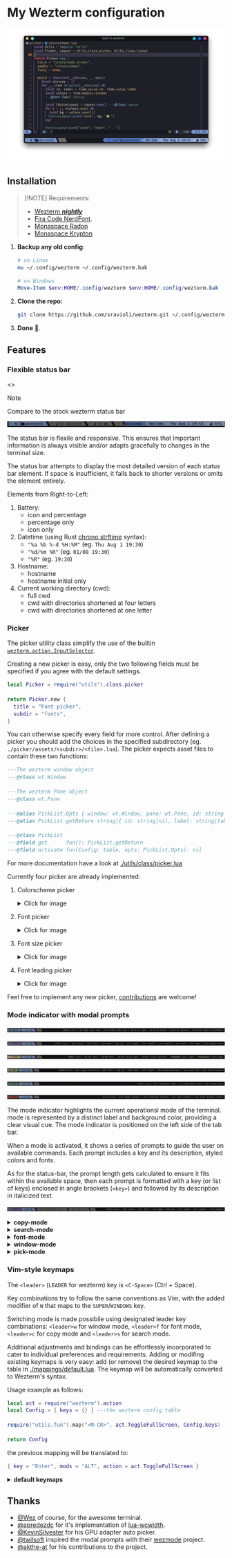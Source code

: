 # My Wezterm configuration

![Configuration showcase](./imgs/showcase.png)

## Installation

> [!NOTE] Requirements:
>
> - [Wezterm _**nightly**_](https://wezfurlong.org/wezterm/installation.html)
> - [Fira Code NerdFont](https://www.nerdfonts.com).
> - [Monaspace Radon](https://github.com/githubnext/monaspace/releases/latest)
> - [Monaspace Krypton](https://github.com/githubnext/monaspace/releases/latest)

1. **Backup any old config**:

    ~~~sh
    # on Linux
    mv ~/.config/wezterm ~/.config/wezterm.bak
    ~~~

    ~~~powershell
    # on Windows
    Move-Item $env:HOME/.config/wezterm $env:HOME/.config/wezterm.bak
    ~~~

2. **Clone the repo:**

    ~~~sh
    git clone https://github.com/sravioli/wezterm.git ~/.config/wezterm
    ~~~

3. **Done** 🎉.

## Features

### Flexible status bar

<>

> [!NOTE]
>
> Compare to the stock wezterm status bar
>
> ![Showcase of the stock wezterm status bar](./imgs/showcase-stock-statusbar.png)

The status bar is flexile and responsive.  This ensures that important
information is always visible and/or adapts gracefully to changes in the
terminal size.

The status bar attempts to display the most detailed version of each status
bar element.  If space is insufficient, it falls back to shorter versions or
omits the element entirely.

Elements from Right-to-Left:

1. Battery:
   - icon and percentage
   - percentage only
   - icon only
2. Datetime (using Rust [chrono strftime](https://docs.rs/chrono/0.4.19/chrono/format/strftime/index.html) syntax):
   - `"%a %b %-d %H:%M"` (eg. `Thu Aug 1 19:30`)
   - `"%d/%m %R"` (eg. `01/08 19:30`)
   - `"%R"`  (eg. `19:30`)
3. Hostname:
   - hostname
   - hostname initial only
4. Current working directory (cwd):
   - full cwd
   - cwd with directories shortened at four letters
   - cwd with directories shortened at one letter

### Picker

The picker utility class simplify the use of the builtin
[`wezterm.action.InputSelector`](https://wezfurlong.org/wezterm/config/lua/keyassignment/InputSelector.html).

Creating a new picker is easy, only the two following fields must be specified if
you agree with the default settings.

~~~lua
local Picker = require("utils").class.picker

return Picker.new {
  title = "Font picker",
  subdir = "fonts",
}
~~~

You can otherwise specify every field for more control.  After defining a picker
you should add the choices in the specified subdirectory (eg.
`./picker/assets/<subdir>/<file>.lua`).  The picker expects asset files to
contain these two functions:

~~~lua
---The wezterm window object
---@class wt.Window

---The wezterm Pane object
---@class wt.Pane

---@alias PickList.Opts { window: wt.Window, pane: wt.Pane, id: string|nil, label: string|nil }
---@alias PickList.getReturn string|{ id: string|nil, label: string|table|nil }

---@class PickList
---@field get      fun(): PickList.getReturn
---@field activate fun(Config: table, opts: PickList.Opts): nil
~~~

For more documentation have a look at
[./utils/class/picker.lua](./utils/class/picker.lua)

Currently four picker are already implemented:

1. Colorscheme picker
   <details><summary>Click for image</summary>

   ![Showcase of the colorscheme picker](./imgs/showcase-picker-colorscheme.png)
   </details>
2. Font picker
   <details><summary>Click for image</summary>

   ![Showcase of the font picker](./imgs/showcase-picker-font.png)
   </details>
3. Font size picker
   <details><summary>Click for image</summary>

   ![Showcase of the font size picker](./imgs/showcase-picker-font-size.png)
   </details>
4. Font leading picker
   <details><summary>Click for image</summary>

   ![Showcase of the font leading picker](./imgs/showcase-picker-font-leading.png)
   </details>

Feel free to implement any new picker, [contributions](./contributing.md)
are welcome!

### Mode indicator with modal prompts

![Showcase help mode with prompts](./imgs/showcase-mode-help.png)

![Showcase window mode with prompts](./imgs/showcase-mode-window.png)

![Showcase search mode with prompts](./imgs/showcase-mode-search.png)

![Showcase copy mode with prompts](./imgs/showcase-mode-copy.png)

![Showcase font mode with prompts](./imgs/showcase-mode-font.png)

![Showcase pick mode with prompts](./imgs/showcase-mode-pick.png)

The mode indicator highlights the current operationsl mode of the terminal.
mode is represented by a distinct label and background color, providing a clear
visual cue.  The mode indicator is positioned on the left side of the tab bar.

When a mode is activated, it shows a series of prompts to guide the user on
available commands. Each prompt includes a key and its description, styled
colors and fonts.

As for the status-bar, the prompt length gets calculated to ensure it fits within
the available space, then each prompt is formatted with a key (or list of keys)
enclosed in angle brackets (`<key>`) and followed by its description in
italicized text.

![Showcase responsiveness of prompts](./imgs/showcase-modal-responsiveness.png)

<!--{{{1 MODES KEYMAPS -->

<!-- {{{2 COPY MODE-->
<details>
  <summary><strong>copy-mode</strong></summary>

  | Key       | Action                                   |
  | --------- | ---------------------------------------- |
  | `<ESC>`   | Exit copy mode                           |
  | `<Tab>`   | Jump word forward                        |
  | `<S-Tab>` | Jump word backward                       |
  | `<CR>`    | Jump to start of next line               |
  | `<Space>` | Set selection mode to cell               |
  | `0`       | Jump to start of line                    |
  | `$`       | Jump to end of line content              |
  | `^`       | Jump to start of line content            |
  | `,`       | Jump again backward                      |
  | `;`       | Jump again                               |
  | `F`       | Jump backward (prev char off)            |
  | `f`       | Jump forward (prev char off)             |
  | `T`       | Jump backward (prev char on)             |
  | `t`       | Jump forward (prev char on)              |
  | `G`       | Jump to scrollback bottom                |
  | `g`       | Jump to scrollback top                   |
  | `h`       | Move left                                |
  | `j`       | Move down                                |
  | `k`       | Move up                                  |
  | `l`       | Move right                               |
  | `H`       | Jump to viewport top                     |
  | `L`       | Jump to viewport bottom                  |
  | `M`       | Jump to viewport middle                  |
  | `V`       | Set selection mode to line               |
  | `v`       | Set selection mode to cell               |
  | `<C-v>`   | Set selection mode to block              |
  | `O`       | Jump to selection other end (horizontal) |
  | `o`       | Jump to selection other end              |
  | `b`       | Jump backward word                       |
  | `e`       | Jump forward word end                    |
  | `w`       | Jump forward word                        |
  | `<C-d>`   | Move by page down                        |
  | `<C-u>`   | Move by page up                          |
  | `y`       | Copy selection and exit                  |

</details>
<!-- }}}  -->

<!-- {{{2 SEARCH MODE -->
<details>
  <summary><strong>search-mode</strong></summary>

  | Key                   | Action                   |
  | --------------------- | ------------------------ |
  | `<ESC>`               | Exit search mode         |
  | `<CR>`                | Jump to prior match      |
  | `<C-n>`/`<DownArrow>` | Jump to next match       |
  | `<C-N>`/`<UpArrow>`   | Jump to prior match      |
  | `<C-r>`               | Cycle match type         |
  | `<C-u>`               | Clear search pattern     |
  | `<PageUp>`            | Jump to prior match page |
  | `<PageDown>`          | Jump to next match page  |

</details>
<!-- }}} -->

<!-- FONT MODE {{{2 -->
<details>
  <summary><strong>font-mode</strong></summary>

  | Key           | Action             |
  | ------------- | ------------------ |
  | `<ESC>`       | Exit font mode     |
  | `+`           | Increase font size |
  | `-`           | Decrease font size |
  | `0`           | Reset font size    |

</details>
<!-- }}} -->

<!-- WINDOW MODE {{{2 -->
<details>
  <summary><strong>window-mode</strong></summary>

  | Key               | Action                        |
  | ----------------- | ----------------------------- |
  | `<ESC>`           | Exit window mode              |
  | `p`               | Pick pane                     |
  | `x`               | Swap with active pane         |
  | `q`               | Close current pane            |
  | `o`               | Toggle pane zoom state        |
  | `v`               | Split horizontal              |
  | `s`               | Split vertical                |
  | `h`/`<LeftArrow>` | Activate pane to the left     |
  | `j`/`<DownArrow>` | Activate pane below           |
  | `k`/`<UpArrow>`   | Activate pane above           |
  | `l`/`<RightArrow>`| Activate pane to the right    |
  | `<`               | Adjust pane size to the left  |
  | `>`               | Adjust pane size to the right |
  | `+`               | Adjust pane size upwards      |
  | `-`               | Adjust pane size downwards    |

</details>
<!-- }}} -->

<!-- PICK MODE {{{2 -->
<details>
  <summary><strong>pick-mode</strong></summary>

  | Key           | Action              |
  | ------------- | ------------------- |
  | `<ESC>`       | Exit pick mode      |
  | `t`           | colorscheme picker  |
  | `f`           | font picker         |
  | `s`           | font size picker    |
  | `l`           | font leading picker |

</details>
<!-- }}} -->
<!--}}}-->

### Vim-style keymaps

The `<leader>` (`LEADER` for wezterm) key is `<C-Space>` (Ctrl + Space).

Key combinations try to follow the same conventions as Vim, with the added
modifier of `W` that maps to the `SUPER`/`WINDOWS` key.

Switching mode is made possibile using designated leader key combinations:
`<leader>w` for window mode, `<leader>f` for font mode, `<leader>c` for copy mode
and `<leader>s` for search mode.

Additional adjustments and bindings can be effortlessly incorporated to cater to
individual preferences and requirements.  Adding or modifing existing keymaps is
very easy: add (or remove) the desired keymap to the table in
[./mappings/default.lua](./mappings/default.lua). The keymap will be
automatically converted to Wezterm's syntax.

Usage example as follows:

~~~lua
local act = require("wezterm").action
local Config = { keys = {} } ---the wezterm config table

require("utils.fun").map("<M-CR>", act.ToggleFullScreen, Config.keys)

return Config
~~~

the previous mapping will be translated to:

~~~lua
{ key = "Enter", mods = "ALT", action = act.ToggleFullScreen }
~~~

<!--{{{1 DEFAULT KEYMAPS-->
<details>
  <summary><strong>default keymaps</strong></summary>

  | Key Combination | Action                                    |
  | --------------- |------------------------------------------ |
  | `<C-Tab>`       | Next Tab                                  |
  | `<C-S-Tab>`     | Previous Tab                              |
  | `<M-CR>`        | Toggle Fullscreen                         |
  | `<C-S-c>`       | Copy to Clipboard                         |
  | `<C-S-v>`       | Paste from Clipboard                      |
  | `<C-S-f>`       | Search Current Selection or Empty String  |
  | `<C-S-k>`       | Clear Scrollback Buffer                   |
  | `<C-S-l>`       | Show Debug Overlay                        |
  | `<C-S-n>`       | Spawn New Window                          |
  | `<C-S-p>`       | Activate Command Palette                  |
  | `<C-S-r>`       | Reload Configuration                      |
  | `<C-S-t>`       | Spawn Tab in Current Pane Domain          |
  | `<C-S-u>`       | Character Select (Copy to Clipboard)      |
  | `<C-S-w>`       | Close Current Tab (with confirmation)     |
  | `<C-S-z>`       | Toggle Pane Zoom State                    |
  | `<PageUp>`      | Scroll Up by Page                         |
  | `<PageDown>`    | Scroll Down by Page                       |
  | `<C-S-Insert>`  | Paste from Primary Selection              |
  | `<C-Insert>`    | Copy to Primary Selection                 |
  | `<C-S-Space>`   | Quick Select                              |
  | `<C-S-">`       | Split Horizontal (Current Pane Domain)    |
  | `<C-S-%>`       | Split Vertical (Current Pane Domain)      |
  | `<C-M-h>`       | Activate Pane Direction (Left)            |
  | `<C-M-j>`       | Activate Pane Direction (Down)            |
  | `<C-M-k>`       | Activate Pane Direction (Up)              |
  | `<C-M-l>`       | Activate Pane Direction (Right)           |
  | `<leader>w`     | Activate Window Mode                      |
  | `<leader>f`     | Activate Font Mode                        |
  | `<leader>c`     | Activate Copy Mode                        |
  | `<leader>h`     | Activate Help Mode                        |
  | `<leader>s`     | Search Current Selection or Empty String  |
  | `<S-F1>`        | Activate Tab 1                            |
  | `<S-F2>`        | Activate Tab 2                            |
  | `<S-F3>`        | Activate Tab 3                            |
  | `<S-F4>`        | Activate Tab 4                            |
  | `<S-F5>`        | Activate Tab 5                            |
  | `<S-F6>`        | Activate Tab 6                            |
  | `<S-F7>`        | Activate Tab 7                            |
  | `<S-F8>`        | Activate Tab 8                            |
  | `<S-F9>`        | Activate Tab 9                            |
  | `<S-F10>`       | Activate Tab 10                           |

</details>
<!--}}}-->

## Thanks

- [@Wez](https://www.github.com/wez) of course, for the awesome terminal.
- [@apredezdc](https://github.com/aperezdc/) for it's implementation of [lua-wcwidth](https://github.com/aperezdc/lua-wcwidth).
- [@KevinSilvester](https://github.com/KevinSilvester) for his GPU adapter auto picker.
- [@twilsoft](https://github.com/twilsoft) inspired the modal prompts with their [wezmode](https://github.com/twilsoft/wezmode) project.
- [@akthe-at](https://github.com/akthe-at) for his contributions to the project.

<!-- vim: set fdm=marker fdl=1 -->

